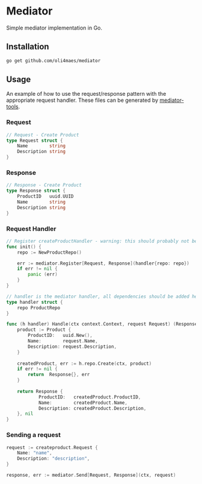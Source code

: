 # Mediator
Simple mediator implementation in Go.

## Installation
```bash
go get github.com/oli4maes/mediator
```

## Usage
An example of how to use the request/response pattern with the appropriate request handler.
These files can be generated by [mediator-tools](https://github.com/oli4maes/mediator-tools).

### Request

```go
// Request - Create Product 
type Request struct {
	Name        string
	Description string
}
```

### Response

```go
// Response - Create Product
type Response struct {
	ProductID   uuid.UUID
	Name        string
	Description string
}
```

### Request Handler
```go
// Register createProductHandler - warning: this should probably not be done within an init func.
func init() {
    repo := NewProductRepo()

    err := mediator.Register[Request, Response](handler{repo: repo})
    if err != nil {
        panic (err)
    }
}

// handler is the mediator handler, all dependencies should be added here
type handler struct {
    repo ProductRepo
}

func (h handler) Handle(ctx context.Context, request Request) (Response, error) {
    product := Product {
        ProductID:   uuid.New(),
        Name:        request.Name,
        Description: request.Description,
    }
    
    createdProduct, err := h.repo.Create(ctx, product)
    if err != nil {
        return  Response{}, err
    }
    
    return Response {
            ProductID:   createdProduct.ProductID,
            Name:        createdProduct.Name,
            Description: createdProduct.Description,
    }, nil   
}

```

### Sending a request
```go
request := createproduct.Request {
	Name: "name",
	Description: "description",
}

response, err := mediator.Send[Request, Response](ctx, request)
```
